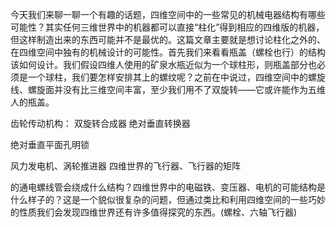 ﻿今天我们来聊一聊一个有趣的话题，四维空间中的一些常见的机械电器结构有哪些可能性？其实任何三维世界中的机器都可以直接“柱化”得到相应的四维版的机器，但这样制造出来的东西可能并不是最优的。这篇文章主要就是想讨论柱化之外的、在四维空间中独有的机械设计的可能性。首先我们来看看瓶盖（螺栓也行）的结构该如何设计。我们假设四维人使用的矿泉水瓶近似为一个球柱形，则瓶盖部分也必须是一个球柱，我们要怎样安排其上的螺纹呢？之前在中说过，四维空间中的螺旋线、螺旋面并没有比三维空间丰富，至少我们用不了双旋转——它或许能作为五维人的瓶盖。

齿轮传动机构：
双旋转合成器
绝对垂直转换器

绝对垂直平面孔明锁

风力发电机、涡轮推进器
四维世界的飞行器、飞行器的矩阵



的通电螺线管会绕成什么结构？四维世界中的电磁铁、变压器、电机的可能结构是什么样子的？这是一个貌似很复杂的问题，但通过类比和利用四维空间的一些巧妙的性质我们会发现四维世界还有许多值得探究的东西。(螺栓、六轴飞行器)